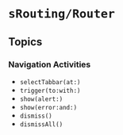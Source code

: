 # ``sRouting/Router``

## Topics

### Navigation Activities

- ``selectTabbar(at:)``
- ``trigger(to:with:)``
- ``show(alert:)``
- ``show(error:and:)``
- ``dismiss()``
- ``dismissAll()``

